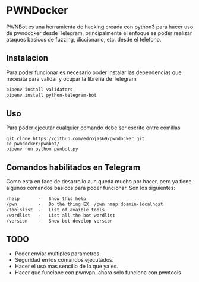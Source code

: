 # **PWNDocker**

PWNBot es una herramienta de hacking creada con python3 para hacer uso de pwndocker desde Telegram, principalmente el enfoque es poder realizar ataques basicos de fuzzing, diccionario, etc. desde el telefono.


## **Instalacion**
Para poder funcionar es necesario poder instalar las dependencias que necesita para validar y ocupar la libreria de Telegram

```bash
pipenv install validators
pipenv install python-telegram-bot
```

## **Uso**

Para poder ejecutar cualquier comando debe ser escrito entre comillas

```python3
git clone https://github.com/edrojas69/pwndocker.git
cd pwndocker/pwnbot/
pipenv run python pwnbot.py
```

## **Comandos habilitados en Telegram**
Como esta en face de desarrollo aun queda mucho por hacer, pero ya tiene algunos comandos basicos para poder funcionar. Son los siguientes:

```apache
/help       -   Show this help
/pwn        -   Do the thing EX. /pwn nmap doamin-localhost
/toolslist  -   List of avaible tools
/wordlist   -   List all the bot wordlist
/version    -   Show bot develop version
```

## **TODO**
- Poder enviar multiples parametros.
- Seguridad en los comandos ejecutados.
- Hacer el uso mas sencillo de lo que ya es.
- Hacer que funcione con pwnvpn, ahora solo funciona con pwntools
